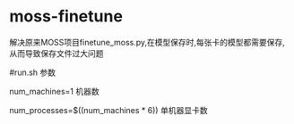 # moss-finetune

解决原来MOSS项目finetune_moss.py,在模型保存时,每张卡的模型都需要保存,从而导致保存文件过大问题


#run.sh 参数

num_machines=1   机器数

num_processes=$((num_machines * 6))  单机器显卡数


